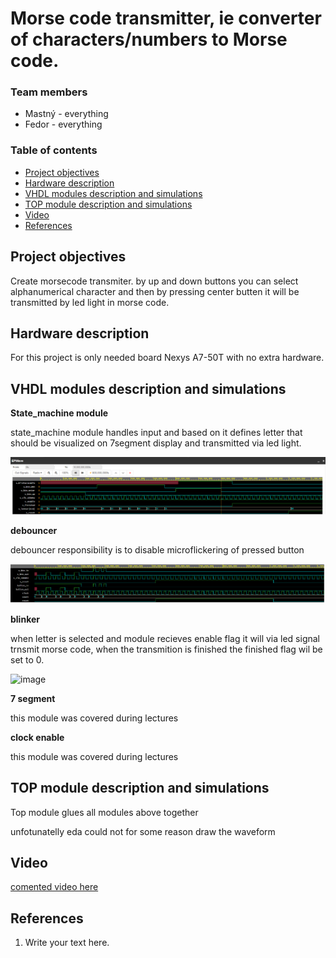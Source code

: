 # Morse code transmitter, ie converter of characters/numbers to Morse code.

### Team members

* Mastný - everything
* Fedor - everything

### Table of contents

* [Project objectives](#objectives)
* [Hardware description](#hardware)
* [VHDL modules description and simulations](#modules)
* [TOP module description and simulations](#top)
* [Video](#video)
* [References](#references)

<a name="objectives"></a>

## Project objectives

Create morsecode transmiter.
by up and down buttons you can select alphanumerical character and then by pressing center butten it will be transmitted by led light in morse code.

<a name="hardware"></a>

## Hardware description

For this project is only needed board Nexys A7-50T with no extra hardware.

<a name="modules"></a>

## VHDL modules description and simulations

**State_machine module**

state_machine module handles input and based on it defines letter that should be visualized on 7segment display and transmitted via led light.

![](https://github.com/GabrielMastny/digital-electronics-1/blob/main/labs/Project/stateMachineTestBench.png)

**debouncer**

debouncer responsibility is to disable microflickering of pressed button

![](https://github.com/GabrielMastny/digital-electronics-1/blob/main/labs/Project/debouncerTest.png)

**blinker**

when letter is selected and module recieves enable flag it will via led signal trnsmit morse code, when the transmition is finished the finished flag wil be set to 0.


![image](https://user-images.githubusercontent.com/26280711/165842623-d1ab68f1-d465-4997-8b73-b950991fef6c.png)


**7 segment** 

this module was covered during lectures

**clock enable**

this module was covered during lectures



<a name="top"></a>

## TOP module description and simulations

Top module glues all modules above together

unfotunatelly eda could not for some reason draw the waveform

<a name="video"></a>

## Video

<a href="https://app.animaker.com/animo/C2ZFqOrO9pvQOa5A/"> comented video here</a>

<a name="references"></a>

## References

1. Write your text here.
